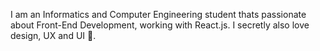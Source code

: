I am an Informatics and Computer Engineering student thats passionate about Front-End Development, working with React.js. I secretly also love design, UX and UI 👋.
